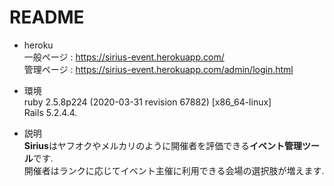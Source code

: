 # README

* heroku  
一般ページ : https://sirius-event.herokuapp.com/  
管理ページ : https://sirius-event.herokuapp.com/admin/login.html  

* 環境  
ruby 2.5.8p224 (2020-03-31 revision 67882) [x86_64-linux]  
Rails 5.2.4.4.  

* 説明  
**Sirius**はヤフオクやメルカリのように開催者を評価できる**イベント管理ツール**です.  
開催者はランクに応じてイベント主催に利用できる会場の選択肢が増えます.  


